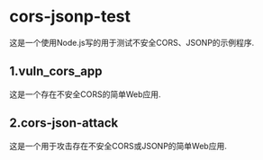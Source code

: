 # cors-jsonp-test

这是一个使用Node.js写的用于测试不安全CORS、JSONP的示例程序.

## 1.vuln_cors_app

这是一个存在不安全CORS的简单Web应用.

## 2.cors-json-attack

这是一个用于攻击存在不安全CORS或JSONP的简单Web应用.